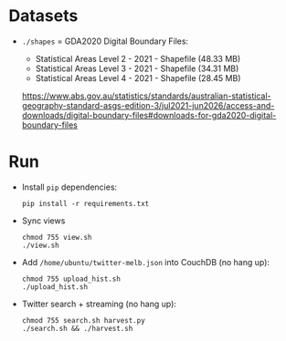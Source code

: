 # Datasets

- `./shapes` = GDA2020 Digital Boundary Files:

  - Statistical Areas Level 2 - 2021 - Shapefile (48.33 MB)
  - Statistical Areas Level 3 - 2021 - Shapefile (34.31 MB)
  - Statistical Areas Level 4 - 2021 - Shapefile (28.45 MB)

  https://www.abs.gov.au/statistics/standards/australian-statistical-geography-standard-asgs-edition-3/jul2021-jun2026/access-and-downloads/digital-boundary-files#downloads-for-gda2020-digital-boundary-files

# Run

- Install `pip` dependencies:

  ```
  pip install -r requirements.txt
  ```

- Sync views

  ```
  chmod 755 view.sh
  ./view.sh
  ```

- Add `/home/ubuntu/twitter-melb.json` into CouchDB (no hang up):

  ```
  chmod 755 upload_hist.sh
  ./upload_hist.sh
  ```

- Twitter search + streaming (no hang up):

  ```
  chmod 755 search.sh harvest.py
  ./search.sh && ./harvest.sh
  ```
